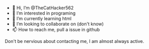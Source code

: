 - 👋 Hi, I’m @TheCatHacker562
- 👀 I’m interested in programing
- 🌱 I’m currently learning html
- 💞️ I’m looking to collaborate on (don't know)
- 📫 How to reach me, pull a issue in github

<!---
TheCatHacker562/TheCatHacker562 is a ✨ special ✨ repository because its `README.md` (this file) appears on your GitHub profile.
You can click the Preview link to take a look at your changes.
--->
Don't be nervious about contacting me, I am almost always active.
